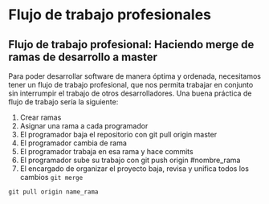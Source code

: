 # Flujo de trabajo profesionales

## Flujo de trabajo profesional: Haciendo merge de ramas de desarrollo a master
Para poder desarrollar software de manera óptima y ordenada, necesitamos tener un flujo de trabajo profesional, que nos permita trabajar en conjunto sin interrumpir el trabajo de otros desarrolladores. Una buena práctica de flujo de trabajo sería la siguiente:

1. Crear ramas
2. Asignar una rama a cada programador
3. El programador baja el repositorio con git pull origin master
4. El programador cambia de rama
5. El programador trabaja en esa rama y hace commits
6. El programador sube su trabajo con git push origin #nombre_rama
7. El encargado de organizar el proyecto baja, revisa y unifica todos los cambios `git merge`

```git
git pull origin name_rama
```